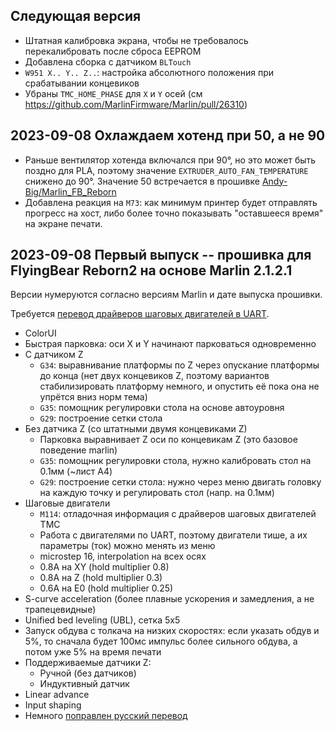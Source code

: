 ## Следующая версия

* Штатная калибровка экрана, чтобы не требовалось перекалибровать после сброса EEPROM
* Добавлена сборка с датчиком `BLTouch`
* `W951 X.. Y.. Z..`: настройка абсолютного положения при срабатывании концевиков
* Убраны `TMC_HOME_PHASE` для `X` и `Y` осей (см https://github.com/MarlinFirmware/Marlin/pull/26310)

## 2023-09-08 Охлаждаем хотенд при 50, а не 90

* Раньше вентилятор хотенда включался при 90°, но это может быть поздно для PLA, поэтому значение `EXTRUDER_AUTO_FAN_TEMPERATURE`
снижено до 90°. Значение 50 встречается в прошивке [Andy-Big/Marlin_FB_Reborn](https://github.com/Andy-Big/Marlin_FB_Reborn/blob/781e5e111bd5e3f412bcf2e460b13a04b266072d/Marlin/Configuration_adv.h#L697) 
* Добавлена реакция на `M73`: как минимум принтер будет отправлять прогресс на хост, либо более точно показывать "оставшееся время" на экране печати.

## 2023-09-08 Первый выпуск -- прошивка для FlyingBear Reborn2 на основе Marlin 2.1.2.1

Версии нумеруются согласно версиям Marlin и дате выпуска прошивки.

Требуется [перевод драйверов шаговых двигателей в UART](https://telegra.ph/Reborn-UART-Drivers-01-02).

* ColorUI
* Быстрая парковка: оси X и Y начинают парковаться одновременно
* С датчиком Z
    * `G34`: выравнивание платформы по Z через опускание платформы до конца (нет двух концевиков Z, поэтому вариантов стабилизировать платформу немного, и опустить её пока она не упрётся вниз норм тема)
    * `G35`: помощник регулировки стола на основе автоуровня
    * `G29`: построение сетки стола
* Без датчика Z (со штатными двумя концевиками Z)
    * Парковка выравнивает Z оси по концевикам Z (это базовое поведение marlin)
    * `G35`: помощник регулировки стола, нужно калибровать стол на 0.1мм (~лист A4)
    * `G29`: построение сетки стола: нужно через меню двигать головку на каждую точку и регулировать стол (напр. на 0.1мм)
* Шаговые двигатели
    * `M114`: отладочная информация с драйверов шаговых двигателей TMC
    * Работа с двигателями по UART, поэтому двигатели тише, а их параметры (ток) можно менять из меню
    * microstep 16, interpolation на всех осях
    * 0.8А на XY (hold multiplier 0.8)
    * 0.8A на Z (hold multiplier 0.3)
    * 0.6А на E0 (hold multiplier 0.25)
* S-curve acceleration (более плавные ускорения и замедления, а не трапецевидные)
* Unified bed leveling (UBL), сетка 5x5
* Запуск обдува с толкача на низких скоростях: если указать обдув и 5%, то сначала будет 100мс импульс более сильного обдува, а потом уже 5% на время печати
* Поддерживаемые датчики Z:
    * Ручной (без датчиков)
    * Индуктивный датчик
* Linear advance
* Input shaping
* Немного [поправлен русский перевод](https://github.com/vlsi/reborn2-marlin/commit/db1bf5777da54ebd64b8273d4175bda379a4b5e9)
